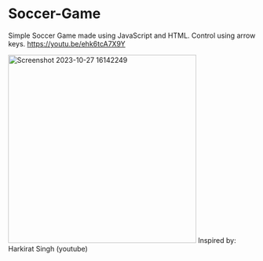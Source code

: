 # Soccer-Game
Simple Soccer Game made using JavaScript and HTML. Control using arrow keys. https://youtu.be/ehk6tcA7X9Y




<img width="383" alt="Screenshot 2023-10-27 16142249" src="https://github.com/ibrahim-work/Soccer-Game/assets/125925656/1df1acea-9d2d-44bd-91fc-70fb5f99b35d">
Inspired by: Harkirat Singh (youtube)
